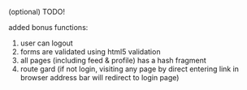 (optional) TODO!

added bonus functions:

1. user can logout
2. forms are validated using html5 validation
3. all pages (including feed & profile) has a hash fragment
4. route gard (if not login, visiting any page by direct entering link in browser address bar will redirect to login page)